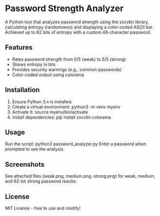 # Password Strength Analyzer

A Python tool that analyzes password strength using the zxcvbn library, calculating entropy (randomness) and displaying a color-coded ASCII bar. Achieved up to 62 bits of entropy with a custom 48-character password.

## Features
- Rates password strength from 0/5 (weak) to 5/5 (strong)
- Shows entropy in bits
- Provides security warnings (e.g., common passwords)
- Color-coded output using colorama

## Installation
1. Ensure Python 3.x is installed.
2. Create a virtual environment: python3 -m venv myenv
3. Activate it: source myenv/bin/activate
4. Install dependencies: pip install zxcvbn colorama

## Usage
Run the script: python3 password_analyzer.py
Enter a password when prompted to see the analysis.

## Screenshots
See attached files (weak.png, medium.png, strong.png) for weak, medium, and 62-bit strong password results.

## License
MIT License - free to use and modify!
